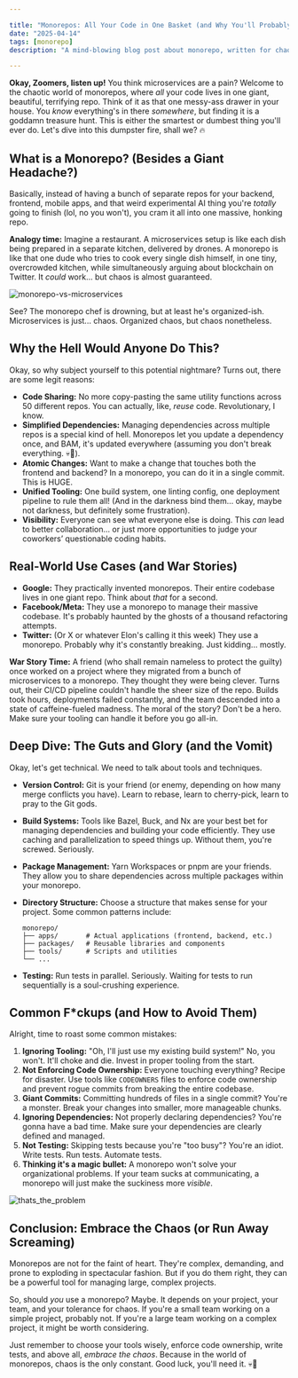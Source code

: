 ```yaml
---

title: "Monorepos: All Your Code in One Basket (and Why You'll Probably Drop It 💀)"
date: "2025-04-14"
tags: [monorepo]
description: "A mind-blowing blog post about monorepo, written for chaotic Gen Z engineers."

---
```


**Okay, Zoomers, listen up!** You think microservices are a pain? Welcome to the chaotic world of monorepos, where *all* your code lives in one giant, beautiful, terrifying repo. Think of it as that one messy-ass drawer in your house. You *know* everything's in there *somewhere*, but finding it is a goddamn treasure hunt. This is either the smartest or dumbest thing you'll ever do. Let's dive into this dumpster fire, shall we? 🔥

## What is a Monorepo? (Besides a Giant Headache?)

Basically, instead of having a bunch of separate repos for your backend, frontend, mobile apps, and that weird experimental AI thing you're *totally* going to finish (lol, no you won't), you cram it all into one massive, honking repo.

**Analogy time:** Imagine a restaurant. A microservices setup is like each dish being prepared in a separate kitchen, delivered by drones. A monorepo is like that one dude who tries to cook every single dish himself, in one tiny, overcrowded kitchen, while simultaneously arguing about blockchain on Twitter. It *could* work... but chaos is almost guaranteed.

![monorepo-vs-microservices](https://i.kym-cdn.com/photos/images/newsfeed/001/861/984/770.jpg)

See? The monorepo chef is drowning, but at least he's organized-ish. Microservices is just... chaos. Organized chaos, but chaos nonetheless.

## Why the Hell Would Anyone Do This?

Okay, so why subject yourself to this potential nightmare? Turns out, there are some legit reasons:

*   **Code Sharing:** No more copy-pasting the same utility functions across 50 different repos. You can actually, like, *reuse* code. Revolutionary, I know.
*   **Simplified Dependencies:** Managing dependencies across multiple repos is a special kind of hell. Monorepos let you update a dependency once, and BAM, it's updated everywhere (assuming you don't break everything. 💀🙏).
*   **Atomic Changes:** Want to make a change that touches both the frontend and backend? In a monorepo, you can do it in a single commit. This is HUGE.
*   **Unified Tooling:** One build system, one linting config, one deployment pipeline to rule them all! (And in the darkness bind them… okay, maybe not darkness, but definitely some frustration).
*   **Visibility:** Everyone can see what everyone else is doing. This *can* lead to better collaboration… or just more opportunities to judge your coworkers’ questionable coding habits.

## Real-World Use Cases (and War Stories)

*   **Google:** They practically invented monorepos. Their entire codebase lives in one giant repo. Think about *that* for a second.
*   **Facebook/Meta:** They use a monorepo to manage their massive codebase. It's probably haunted by the ghosts of a thousand refactoring attempts.
*   **Twitter:** (Or X or whatever Elon's calling it this week) They use a monorepo. Probably why it's constantly breaking. Just kidding... mostly.

**War Story Time:** A friend (who shall remain nameless to protect the guilty) once worked on a project where they migrated from a bunch of microservices to a monorepo. They thought they were being clever. Turns out, their CI/CD pipeline couldn't handle the sheer size of the repo. Builds took hours, deployments failed constantly, and the team descended into a state of caffeine-fueled madness. The moral of the story? Don't be a hero. Make sure your tooling can handle it before you go all-in.

## Deep Dive: The Guts and Glory (and the Vomit)

Okay, let's get technical. We need to talk about tools and techniques.

*   **Version Control:** Git is your friend (or enemy, depending on how many merge conflicts you have). Learn to rebase, learn to cherry-pick, learn to pray to the Git gods.
*   **Build Systems:** Tools like Bazel, Buck, and Nx are your best bet for managing dependencies and building your code efficiently. They use caching and parallelization to speed things up. Without them, you're screwed. Seriously.
*   **Package Management:** Yarn Workspaces or pnpm are your friends. They allow you to share dependencies across multiple packages within your monorepo.
*   **Directory Structure:** Choose a structure that makes sense for your project. Some common patterns include:

    ```ascii
    monorepo/
    ├── apps/       # Actual applications (frontend, backend, etc.)
    ├── packages/   # Reusable libraries and components
    ├── tools/      # Scripts and utilities
    └── ...
    ```

*   **Testing:** Run tests in parallel. Seriously. Waiting for tests to run sequentially is a soul-crushing experience.

## Common F\*ckups (and How to Avoid Them)

Alright, time to roast some common mistakes:

1.  **Ignoring Tooling:** "Oh, I'll just use my existing build system!" No, you won't. It'll choke and die. Invest in proper tooling from the start.
2.  **Not Enforcing Code Ownership:** Everyone touching everything? Recipe for disaster. Use tools like `CODEOWNERS` files to enforce code ownership and prevent rogue commits from breaking the entire codebase.
3.  **Giant Commits:** Committing hundreds of files in a single commit? You're a monster. Break your changes into smaller, more manageable chunks.
4.  **Ignoring Dependencies:** Not properly declaring dependencies? You're gonna have a bad time. Make sure your dependencies are clearly defined and managed.
5.  **Not Testing:** Skipping tests because you're "too busy"? You're an idiot. Write tests. Run tests. Automate tests.
6. **Thinking it's a magic bullet:** A monorepo won't solve your organizational problems. If your team sucks at communicating, a monorepo will just make the suckiness more *visible*.

![thats_the_problem](https://i.imgflip.com/4jef3r.jpg)

## Conclusion: Embrace the Chaos (or Run Away Screaming)

Monorepos are not for the faint of heart. They're complex, demanding, and prone to exploding in spectacular fashion. But if you do them right, they can be a powerful tool for managing large, complex projects.

So, should *you* use a monorepo? Maybe. It depends on your project, your team, and your tolerance for chaos. If you're a small team working on a simple project, probably not. If you're a large team working on a complex project, it might be worth considering.

Just remember to choose your tools wisely, enforce code ownership, write tests, and above all, *embrace the chaos*. Because in the world of monorepos, chaos is the only constant. Good luck, you'll need it. 💀🙏
